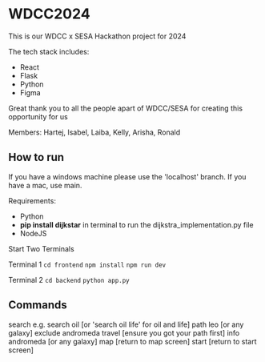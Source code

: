# WDCC2024

This is our WDCC x SESA Hackathon project for 2024

The tech stack includes:
* React
* Flask
* Python
* Figma


Great thank you to all the people apart of WDCC/SESA for creating this opportunity for us

Members: Hartej, Isabel, Laiba, Kelly, Arisha, Ronald



## How to run 

If you have a windows machine please use the 'localhost' branch. If you have a mac, use main. 

Requirements: 
- Python 
- **pip install dijkstar** in terminal to run the dijkstra_implementation.py file
- NodeJS

Start Two Terminals

Terminal 1
`cd frontend` 
`npm install`
`npm run dev`

Terminal 2
`cd backend`
`python app.py` 

## Commands

search e.g. search oil [or 'search oil life' for oil and life]
path leo [or any galaxy]
exclude andromeda 
travel [ensure you got your path first]
info andromeda [or any galaxy]
map [return to map screen]
start [return to start screen]
